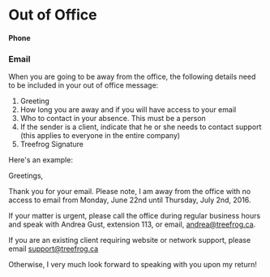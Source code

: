# Out of Office

#### Phone

### Email

When you are going to be away from the office, the following details need to be included in your out of office message:

1. Greeting
2. How long you are away and if you will have access to your email
3. Who to contact in your absence. This must be a person
4. If the sender is a client, indicate that he or she needs to contact support (this applies to everyone in the entire company)
5. Treefrog Signature

Here's an example:

Greetings,

Thank you for your email. Please note, I am away from the office with no access to email from Monday, June 22nd until Thursday, July 2nd, 2016.

If your matter is urgent, please call the office during regular business hours and speak with Andrea Gust, extension 113, or email, andrea@treefrog.ca.

If you are an existing client requiring website or network support, please email support@treefrog.ca

Otherwise, I very much look forward to speaking with you upon my return!


